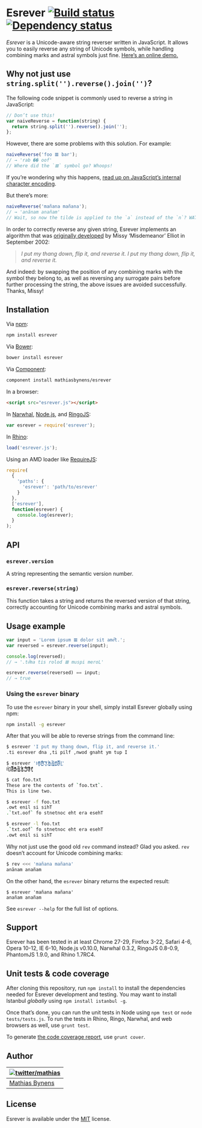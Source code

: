 # Esrever [![Build status](https://travis-ci.org/mathiasbynens/esrever.png?branch=master)](https://travis-ci.org/mathiasbynens/esrever) [![Dependency status](https://gemnasium.com/mathiasbynens/esrever.png)](https://gemnasium.com/mathiasbynens/esrever)

_Esrever_ is a Unicode-aware string reverser written in JavaScript. It allows you to easily reverse any string of Unicode symbols, while handling combining marks and astral symbols just fine. [Here’s an online demo.](http://mothereff.in/reverse-string)

## Why not just use `string.split('').reverse().join('')`?

The following code snippet is commonly used to reverse a string in JavaScript:

```js
// Don’t use this!
var naiveReverse = function(string) {
  return string.split('').reverse().join('');
};
```

However, there are some problems with this solution. For example:

```js
naiveReverse('foo 𝌆 bar');
// → 'rab �� oof'
// Where did the `𝌆` symbol go? Whoops!
```

If you’re wondering why this happens, [read up on JavaScript’s internal character encoding](http://mathiasbynens.be/notes/javascript-encoding).

But there’s more:

```js
naiveReverse('mañana mañana');
// → 'anãnam anañam'
// Wait, so now the tilde is applied to the `a` instead of the `n`? WAT.
```

In order to correctly reverse any given string, Esrever implements an algorithm that was [originally developed](http://www.youtube.com/watch?v=UODX_pYpVxk&t=33s "Work It") by Missy ‘Misdemeanor’ Elliot in September 2002:

> _I put my thang down, flip it, and reverse it.
> I put my thang down, flip it, and reverse it._

And indeed: by swapping the position of any combining marks with the symbol they belong to, as well as reversing any surrogate pairs before further processing the string, the above issues are avoided successfully. Thanks, Missy!

## Installation

Via [npm](http://npmjs.org/):

```bash
npm install esrever
```

Via [Bower](http://bower.io/):

```bash
bower install esrever
```

Via [Component](https://github.com/component/component):

```bash
component install mathiasbynens/esrever
```

In a browser:

```html
<script src="esrever.js"></script>
```

In [Narwhal](http://narwhaljs.org/), [Node.js](http://nodejs.org/), and [RingoJS](http://ringojs.org/):

```js
var esrever = require('esrever');
```

In [Rhino](http://www.mozilla.org/rhino/):

```js
load('esrever.js');
```

Using an AMD loader like [RequireJS](http://requirejs.org/):

```js
require(
  {
    'paths': {
      'esrever': 'path/to/esrever'
    }
  },
  ['esrever'],
  function(esrever) {
    console.log(esrever);
  }
);
```

## API

### `esrever.version`

A string representing the semantic version number.

### `esrever.reverse(string)`

This function takes a string and returns the reversed version of that string, correctly accounting for Unicode combining marks and astral symbols.

## Usage example

```js
var input = 'Lorem ipsum 𝌆 dolor sit ameͨ͆t.';
var reversed = esrever.reverse(input);

console.log(reversed);
// → '.teͨ͆ma tis rolod 𝌆 muspi meroL'

esrever.reverse(reversed) == input;
// → true
```

### Using the `esrever` binary

To use the `esrever` binary in your shell, simply install Esrever globally using npm:

```bash
npm install -g esrever
```

After that you will be able to reverse strings from the command line:

```bash
$ esrever 'I put my thang down, flip it, and reverse it.'
.ti esrever dna ,ti pilf ,nwod gnaht ym tup I

$ esrever 'H̹̙̦̮͉̩̗̗ͧ̇̏̊̾Eͨ͆͒̆ͮ̃͏̷̮̣̫̤̣ ̵̞̹̻̀̉̓ͬ͑͡ͅCͯ̂͐͏̨̛͔̦̟͈̻O̜͎͍͙͚̬̝̣̽ͮ͐͗̀ͤ̍̀͢M̴̡̲̭͍͇̼̟̯̦̉̒͠Ḛ̛̙̞̪̗ͥͤͩ̾͑̔͐ͅṮ̴̷̷̗̼͍̿̿̓̽͐H̙̙̔̄͜'
H̙̙̔̄͜Ṯ̴̷̷̗̼͍̿̿̓̽͐Ḛ̛̙̞̪̗ͥͤͩ̾͑̔͐ͅM̴̡̲̭͍͇̼̟̯̦̉̒͠O̜͎͍͙͚̬̝̣̽ͮ͐͗̀ͤ̍̀͢Cͯ̂͐͏̨̛͔̦̟͈̻ ̵̞̹̻̀̉̓ͬ͑͡ͅEͨ͆͒̆ͮ̃͏̷̮̣̫̤̣H̹̙̦̮͉̩̗̗ͧ̇̏̊̾

$ cat foo.txt
These are the contents of `foo.txt`.
This is line two.

$ esrever -f foo.txt
.owt enil si sihT
.`txt.oof` fo stnetnoc eht era esehT

$ esrever -l foo.txt
.`txt.oof` fo stnetnoc eht era esehT
.owt enil si sihT
```

Why not just use the good old `rev` command instead? Glad you asked. `rev` doesn’t account for Unicode combining marks:

```bash
$ rev <<< 'mañana mañana'
anãnam anañam
```

On the other hand, the `esrever` binary returns the expected result:

```
$ esrever 'mañana mañana'
anañam anañam
```

See `esrever --help` for the full list of options.

## Support

Esrever has been tested in at least Chrome 27-29, Firefox 3-22, Safari 4-6, Opera 10-12, IE 6-10, Node.js v0.10.0, Narwhal 0.3.2, RingoJS 0.8-0.9, PhantomJS 1.9.0, and Rhino 1.7RC4.

## Unit tests & code coverage

After cloning this repository, run `npm install` to install the dependencies needed for Esrever development and testing. You may want to install Istanbul _globally_ using `npm install istanbul -g`.

Once that’s done, you can run the unit tests in Node using `npm test` or `node tests/tests.js`. To run the tests in Rhino, Ringo, Narwhal, and web browsers as well, use `grunt test`.

To generate [the code coverage report](http://rawgithub.com/mathiasbynens/esrever/master/coverage/esrever/esrever.js.html), use `grunt cover`.

## Author

| [![twitter/mathias](http://gravatar.com/avatar/24e08a9ea84deb17ae121074d0f17125?s=70)](http://twitter.com/mathias "Follow @mathias on Twitter") |
|---|
| [Mathias Bynens](http://mathiasbynens.be/) |

## License

Esrever is available under the [MIT](http://mths.be/mit) license.
